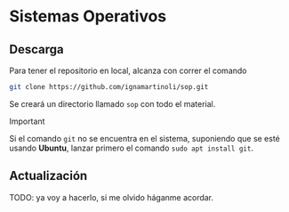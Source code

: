 # Sistemas Operativos

## Descarga

Para tener el repositorio en local, alcanza con correr el comando

```bash
git clone https://github.com/ignamartinoli/sop.git
```

Se creará un directorio llamado `sop` con todo el material.

> [!Important]
> Si el comando `git` no se encuentra en el sistema, suponiendo que se esté usando **Ubuntu**, lanzar primero el comando `sudo apt install git`.

##  Actualización

TODO: ya voy a hacerlo, si me olvido háganme acordar.
